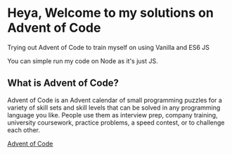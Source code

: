 # Heya, Welcome to my solutions on Advent of Code

Trying out Advent of Code to train myself on using Vanilla and ES6 JS

You can simple run my code on Node as it's just JS.

## What is Advent of Code? 

Advent of Code is an Advent calendar of small programming puzzles for a variety of skill sets and skill levels that can be solved in any programming language you like. People use them as interview prep, company training, university coursework, practice problems, a speed contest, or to challenge each other.

[Advent of Code](https://adventofcode.com/)

